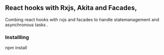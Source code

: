 ## React hooks with Rxjs, Akita and Facades,

Combing react hooks with rxjs and facades to handle statemanagement and asynchronous tasks .

### Installling

npm install 